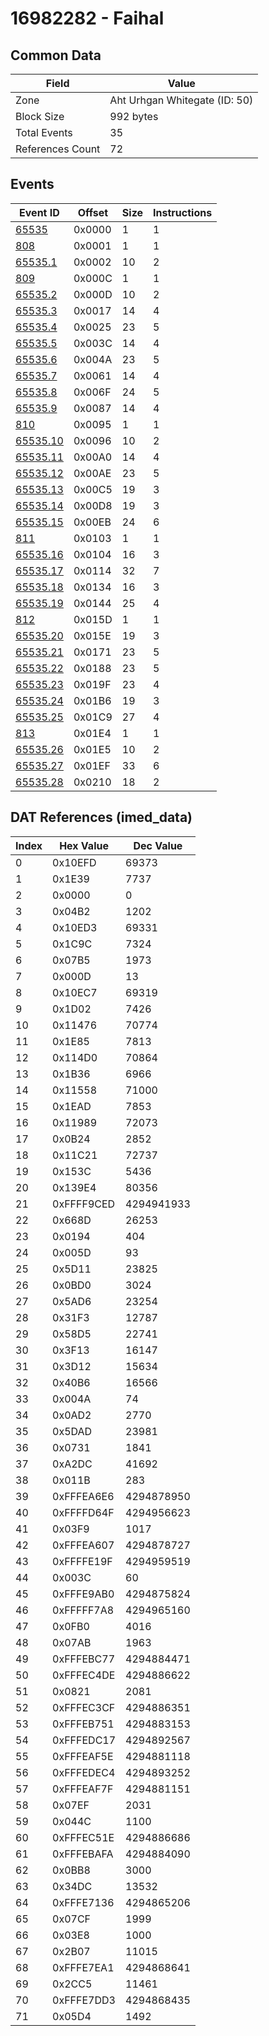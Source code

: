# 16982282 - Faihal

## Common Data

| Field            | Value                         |
|------------------|-------------------------------|
| Zone             | Aht Urhgan Whitegate (ID: 50) |
| Block Size       | 992 bytes                     |
| Total Events     | 35                            |
| References Count | 72                            |

## Events

| Event ID                  | Offset   |   Size |   Instructions |
|---------------------------|----------|--------|----------------|
| [65535](./65535.md)       | 0x0000   |      1 |              1 |
| [808](./808.md)           | 0x0001   |      1 |              1 |
| [65535.1](./65535.1.md)   | 0x0002   |     10 |              2 |
| [809](./809.md)           | 0x000C   |      1 |              1 |
| [65535.2](./65535.2.md)   | 0x000D   |     10 |              2 |
| [65535.3](./65535.3.md)   | 0x0017   |     14 |              4 |
| [65535.4](./65535.4.md)   | 0x0025   |     23 |              5 |
| [65535.5](./65535.5.md)   | 0x003C   |     14 |              4 |
| [65535.6](./65535.6.md)   | 0x004A   |     23 |              5 |
| [65535.7](./65535.7.md)   | 0x0061   |     14 |              4 |
| [65535.8](./65535.8.md)   | 0x006F   |     24 |              5 |
| [65535.9](./65535.9.md)   | 0x0087   |     14 |              4 |
| [810](./810.md)           | 0x0095   |      1 |              1 |
| [65535.10](./65535.10.md) | 0x0096   |     10 |              2 |
| [65535.11](./65535.11.md) | 0x00A0   |     14 |              4 |
| [65535.12](./65535.12.md) | 0x00AE   |     23 |              5 |
| [65535.13](./65535.13.md) | 0x00C5   |     19 |              3 |
| [65535.14](./65535.14.md) | 0x00D8   |     19 |              3 |
| [65535.15](./65535.15.md) | 0x00EB   |     24 |              6 |
| [811](./811.md)           | 0x0103   |      1 |              1 |
| [65535.16](./65535.16.md) | 0x0104   |     16 |              3 |
| [65535.17](./65535.17.md) | 0x0114   |     32 |              7 |
| [65535.18](./65535.18.md) | 0x0134   |     16 |              3 |
| [65535.19](./65535.19.md) | 0x0144   |     25 |              4 |
| [812](./812.md)           | 0x015D   |      1 |              1 |
| [65535.20](./65535.20.md) | 0x015E   |     19 |              3 |
| [65535.21](./65535.21.md) | 0x0171   |     23 |              5 |
| [65535.22](./65535.22.md) | 0x0188   |     23 |              5 |
| [65535.23](./65535.23.md) | 0x019F   |     23 |              4 |
| [65535.24](./65535.24.md) | 0x01B6   |     19 |              3 |
| [65535.25](./65535.25.md) | 0x01C9   |     27 |              4 |
| [813](./813.md)           | 0x01E4   |      1 |              1 |
| [65535.26](./65535.26.md) | 0x01E5   |     10 |              2 |
| [65535.27](./65535.27.md) | 0x01EF   |     33 |              6 |
| [65535.28](./65535.28.md) | 0x0210   |     18 |              2 |

## DAT References (imed_data)

|   Index | Hex Value   |   Dec Value |
|---------|-------------|-------------|
|       0 | 0x10EFD     |       69373 |
|       1 | 0x1E39      |        7737 |
|       2 | 0x0000      |           0 |
|       3 | 0x04B2      |        1202 |
|       4 | 0x10ED3     |       69331 |
|       5 | 0x1C9C      |        7324 |
|       6 | 0x07B5      |        1973 |
|       7 | 0x000D      |          13 |
|       8 | 0x10EC7     |       69319 |
|       9 | 0x1D02      |        7426 |
|      10 | 0x11476     |       70774 |
|      11 | 0x1E85      |        7813 |
|      12 | 0x114D0     |       70864 |
|      13 | 0x1B36      |        6966 |
|      14 | 0x11558     |       71000 |
|      15 | 0x1EAD      |        7853 |
|      16 | 0x11989     |       72073 |
|      17 | 0x0B24      |        2852 |
|      18 | 0x11C21     |       72737 |
|      19 | 0x153C      |        5436 |
|      20 | 0x139E4     |       80356 |
|      21 | 0xFFFF9CED  |  4294941933 |
|      22 | 0x668D      |       26253 |
|      23 | 0x0194      |         404 |
|      24 | 0x005D      |          93 |
|      25 | 0x5D11      |       23825 |
|      26 | 0x0BD0      |        3024 |
|      27 | 0x5AD6      |       23254 |
|      28 | 0x31F3      |       12787 |
|      29 | 0x58D5      |       22741 |
|      30 | 0x3F13      |       16147 |
|      31 | 0x3D12      |       15634 |
|      32 | 0x40B6      |       16566 |
|      33 | 0x004A      |          74 |
|      34 | 0x0AD2      |        2770 |
|      35 | 0x5DAD      |       23981 |
|      36 | 0x0731      |        1841 |
|      37 | 0xA2DC      |       41692 |
|      38 | 0x011B      |         283 |
|      39 | 0xFFFEA6E6  |  4294878950 |
|      40 | 0xFFFFD64F  |  4294956623 |
|      41 | 0x03F9      |        1017 |
|      42 | 0xFFFEA607  |  4294878727 |
|      43 | 0xFFFFE19F  |  4294959519 |
|      44 | 0x003C      |          60 |
|      45 | 0xFFFE9AB0  |  4294875824 |
|      46 | 0xFFFFF7A8  |  4294965160 |
|      47 | 0x0FB0      |        4016 |
|      48 | 0x07AB      |        1963 |
|      49 | 0xFFFEBC77  |  4294884471 |
|      50 | 0xFFFEC4DE  |  4294886622 |
|      51 | 0x0821      |        2081 |
|      52 | 0xFFFEC3CF  |  4294886351 |
|      53 | 0xFFFEB751  |  4294883153 |
|      54 | 0xFFFEDC17  |  4294892567 |
|      55 | 0xFFFEAF5E  |  4294881118 |
|      56 | 0xFFFEDEC4  |  4294893252 |
|      57 | 0xFFFEAF7F  |  4294881151 |
|      58 | 0x07EF      |        2031 |
|      59 | 0x044C      |        1100 |
|      60 | 0xFFFEC51E  |  4294886686 |
|      61 | 0xFFFEBAFA  |  4294884090 |
|      62 | 0x0BB8      |        3000 |
|      63 | 0x34DC      |       13532 |
|      64 | 0xFFFE7136  |  4294865206 |
|      65 | 0x07CF      |        1999 |
|      66 | 0x03E8      |        1000 |
|      67 | 0x2B07      |       11015 |
|      68 | 0xFFFE7EA1  |  4294868641 |
|      69 | 0x2CC5      |       11461 |
|      70 | 0xFFFE7DD3  |  4294868435 |
|      71 | 0x05D4      |        1492 |
